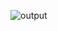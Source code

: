 ![output](https://github.com/sanjay-906/Learnings/assets/99668976/dbc80075-a68a-4f6d-9104-ddacbef53580)
